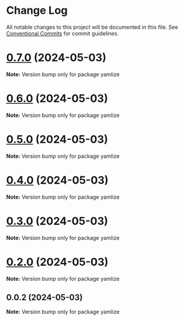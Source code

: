 # Change Log

All notable changes to this project will be documented in this file.
See [Conventional Commits](https://conventionalcommits.org) for commit guidelines.

# [0.7.0](https://github.com/cosmology-tech/yamlize/compare/yamlize@0.6.0...yamlize@0.7.0) (2024-05-03)

**Note:** Version bump only for package yamlize





# [0.6.0](https://github.com/cosmology-tech/yamlize/compare/yamlize@0.5.0...yamlize@0.6.0) (2024-05-03)

**Note:** Version bump only for package yamlize





# [0.5.0](https://github.com/cosmology-tech/yamlize/compare/yamlize@0.4.0...yamlize@0.5.0) (2024-05-03)

**Note:** Version bump only for package yamlize





# [0.4.0](https://github.com/cosmology-tech/yamlize/compare/yamlize@0.3.0...yamlize@0.4.0) (2024-05-03)

**Note:** Version bump only for package yamlize





# [0.3.0](https://github.com/cosmology-tech/yamlize/compare/yamlize@0.2.0...yamlize@0.3.0) (2024-05-03)

**Note:** Version bump only for package yamlize





# [0.2.0](https://github.com/cosmology-tech/yamlize/compare/yamlize@0.0.2...yamlize@0.2.0) (2024-05-03)

**Note:** Version bump only for package yamlize





## 0.0.2 (2024-05-03)

**Note:** Version bump only for package yamlize
